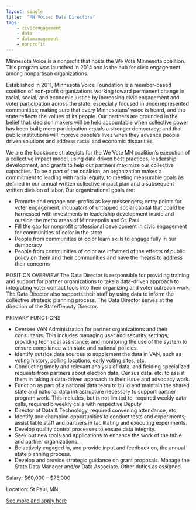 ```yaml
---
layout: single
title:  "MN Voice: Data Directors"
tags: 
    - civicengagement
    - data
    - datamanagement
    - nonprofit
---
```


Minnesota Voice is a nonprofit that hosts the We Vote Minnesota coalition. This program was launched in 2014 and is the hub for civic engagement among nonpartisan organizations.

Established in 2011, Minnesota Voice Foundation is a member-based coalition of non-profit organizations working toward permanent change in racial, social, and economic justice by increasing civic engagement and voter participation across the state, especially focused in underrepresented communities; making sure that every Minnesotans’ voice is heard, and the state reflects the values of its people. Our partners are grounded in the belief that: decision makers will be held accountable when collective power has been built; more participation equals a stronger democracy; and that public institutions will improve people’s lives when they advance people driven solutions and address racial and economic disparities.

We are the backbone strategists for the We Vote MN coalition’s execution of a collective impact model, using data driven best practices, leadership development, and grants to help our partners maximize our collective capacities. To be a part of the coalition, an organization makes a commitment to leading with racial equity, to meeting measurable goals as defined in our annual written collective impact plan and a subsequent written division of labor. Our organizational goals are:

* Promote and engage non-profits as key messengers; entry points for voter engagement; incubators of untapped social capital that could be harnessed with investments in leadership development inside and outside the metro areas of Minneapolis and St. Paul
* Fill the gap for nonprofit professional development in civic engagement for communities of color in the state
* People from communities of color learn skills to engage fully in our democracy
* People from communities of color are informed of the effects of public policy on them and their communities and have the means to address their concerns


POSITION OVERVIEW
The Data Director is responsible for providing training and support for partner organizations to take a data-driven approach to integrating voter contact tools into their organizing and voter outreach work. The Data Director also supports their staff by using data to inform the collective strategic planning process. The Data Director serves at the direction of the State/Deputy Director.

PRIMARY FUNCTIONS
* Oversee VAN Administration for partner organizations and their consultants. This includes managing user and security settings; providing technical assistance; and monitoring the use of the system to ensure compliance with state and national policies.
* Identify outside data sources to supplement the data in VAN, such as voting history, polling locations, early voting sites, etc.
* Conducting timely and relevant analysis of data, and fielding specialized requests from partners about election data, Census data, etc. to assist them in taking a data-driven approach to their issue and advocacy work.
* Function as part of a national data team to build and maintain the shared state and national data infrastructure necessary to support partner program work. This includes, but is not limited to, required weekly data calls, required biweekly calls with respective Deputy
* Director of Data & Technology, required convening attendance, etc.
* Identify and champion opportunities to conduct tests and experiments; assist table staff and partners in facilitating and executing experiments.
* Develop quality control processes to ensure data integrity.
* Seek out new tools and applications to enhance the work of the table and partner organizations.
* Be actively engaged in, and provide input and feedback on, the annual state planning process.
* Develop and provide strategic guidance on grant proposals.
Manage the State Data Manager and/or Data Associate.
Other duties as assigned.


Salary: $60,000 – $75,000

Location: St Paul, MN


[See more and apply here](https://statevoices.org/careers/data-director-minnesota/)

